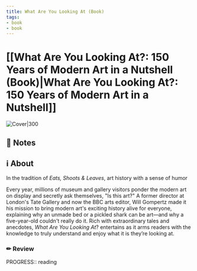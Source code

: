 ```yaml
---
title: What Are You Looking At (Book)
tags: 
- book
- book
---
```




# [[What Are You Looking At?: 150 Years of Modern Art in a Nutshell (Book)|What Are You Looking At?: 150 Years of Modern Art in a Nutshell]]

![Cover|300](https://images-na.ssl-images-amazon.com/images/I/61XszgtCjqL._SX323_BO1,204,203,200_.jpg)

## 📝 Notes



## ℹ️ About

In the tradition of _Eats, Shoots & Leaves_, art history with a sense of humor  
  
Every year, millions of museum and gallery visitors ponder the modern art on display and secretly ask themselves, "Is this art?" A former director at London's Tate Gallery and now the BBC arts editor, Will Gompertz made it his mission to bring modern art's exciting history alive for everyone, explaining why an unmade bed or a pickled shark can be art—and why a five-year-old couldn't really do it. Rich with extraordinary tales and anecdotes, _What Are You Looking At_? entertains as it arms readers with the knowledge to truly understand and enjoy what it is they’re looking at.

### ✏ Review

PROGRESS:: reading

